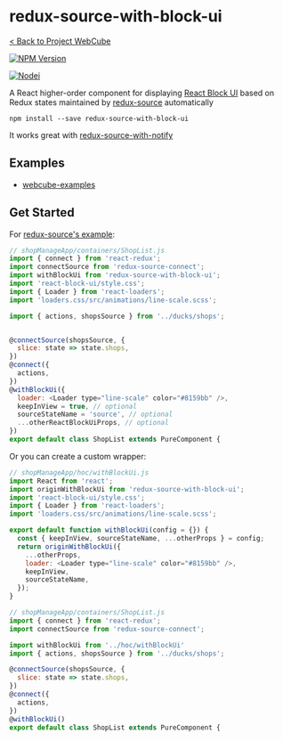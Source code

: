 # redux-source-with-block-ui

[< Back to Project WebCube](https://github.com/dexteryy/Project-WebCube/)

[![NPM Version][npm-image]][npm-url]
<!-- [![Build Status][travis-image]][travis-url]
[![Dependencies Status][dep-image]][dep-url] -->

[![Nodei][nodei-image]][npm-url]

[npm-image]: https://img.shields.io/npm/v/redux-source-with-block-ui.svg
[nodei-image]: https://nodei.co/npm/redux-source-with-block-ui.png?downloads=true
[npm-url]: https://npmjs.org/package/redux-source-with-block-ui
<!--
[travis-image]: https://img.shields.io/travis/dexteryy/redux-source-with-block-ui/master.svg
[travis-url]: https://travis-ci.org/dexteryy/redux-source-with-block-ui
[dep-image]: https://david-dm.org/dexteryy/redux-source-with-block-ui.svg
[dep-url]: https://david-dm.org/dexteryy/redux-source-with-block-ui
-->

A React higher-order component for displaying [React Block UI](https://availity.github.io/react-block-ui/) based on Redux states maintained by [redux-source](https://github.com/dexteryy/Project-WebCube/tree/master/packages/redux-source) automatically

```
npm install --save redux-source-with-block-ui
```

It works great with [redux-source-with-notify](https://github.com/dexteryy/Project-WebCube/tree/master/packages/redux-source-with-notify)

## Examples

* [webcube-examples](../examples/webcube-examples)

## Get Started

For [redux-source's example](https://github.com/dexteryy/Project-WebCube/tree/master/packages/redux-source#get-started):

```js
// shopManageApp/containers/ShopList.js
import { connect } from 'react-redux';
import connectSource from 'redux-source-connect';
import withBlockUi from 'redux-source-with-block-ui';
import 'react-block-ui/style.css';
import { Loader } from 'react-loaders';
import 'loaders.css/src/animations/line-scale.scss';

import { actions, shopsSource } from '../ducks/shops';


@connectSource(shopsSource, {
  slice: state => state.shops,
})
@connect({
  actions,
})
@withBlockUi({
  loader: <Loader type="line-scale" color="#8159bb" />,
  keepInView = true, // optional
  sourceStateName = 'source', // optional
  ...otherReactBlockUiProps, // optional
})
export default class ShopList extends PureComponent {
```

Or you can create a custom wrapper:

```js
// shopManageApp/hoc/withBlockUi.js
import React from 'react';
import originWithBlockUi from 'redux-source-with-block-ui';
import 'react-block-ui/style.css';
import { Loader } from 'react-loaders';
import 'loaders.css/src/animations/line-scale.scss';

export default function withBlockUi(config = {}) {
  const { keepInView, sourceStateName, ...otherProps } = config;
  return originWithBlockUi({
    ...otherProps,
    loader: <Loader type="line-scale" color="#8159bb" />,
    keepInView,
    sourceStateName,
  });
}
```

```js
// shopManageApp/containers/ShopList.js
import { connect } from 'react-redux';
import connectSource from 'redux-source-connect';

import withBlockUi from '../hoc/withBlockUi'
import { actions, shopsSource } from '../ducks/shops';

@connectSource(shopsSource, {
  slice: state => state.shops,
})
@connect({
  actions,
})
@withBlockUi()
export default class ShopList extends PureComponent {
```

